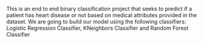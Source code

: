 This is an end to end binary classification project that seeks to predict if a patient has heart disease or not based on medical attributes provided in the dataset.
We are going to build our model using the following classifiers: Logistic Regression Classifier, KNeighbors Classifier and Random Forest Classifier

